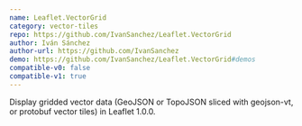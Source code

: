 ```yaml
---
name: Leaflet.VectorGrid
category: vector-tiles
repo: https://github.com/IvanSanchez/Leaflet.VectorGrid
author: Iván Sánchez
author-url: https://github.com/IvanSanchez
demo: https://github.com/IvanSanchez/Leaflet.VectorGrid#demos
compatible-v0: false
compatible-v1: true
---
```


Display gridded vector data (GeoJSON or TopoJSON sliced with geojson-vt, or protobuf vector tiles) in Leaflet 1.0.0.
